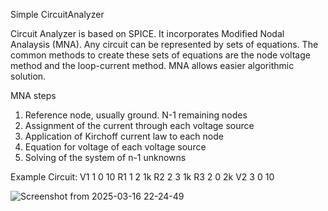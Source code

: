 Simple CircuitAnalyzer 

Circuit Analyzer is based on SPICE. It incorporates Modified Nodal Analaysis (MNA). Any circuit can be represented by sets of equations. 
The common methods to create these sets of equations are the node voltage method and the loop-current method. MNA allows easier algorithmic
solution.

MNA steps
  1. Reference node, usually ground. N-1 remaining nodes
  2. Assignment of the current through each voltage source
  3. Application of Kirchoff current law to each node
  4. Equation for voltage of each voltage source
  5. Solving of the system of n-1 unknowns

Example Circuit:
V1 1 0 10
R1 1 2 1k
R2 2 3 1k
R3 2 0 2k
V2 3 0 10

![Screenshot from 2025-03-16 22-24-49](https://github.com/user-attachments/assets/12ec8f1c-fd6c-492f-8b7a-2108bfb24ebd)




